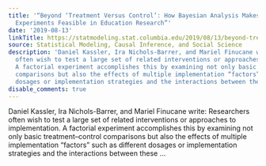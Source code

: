 ```yaml
---
title: '“Beyond ‘Treatment Versus Control’: How Bayesian Analysis Makes Factorial
  Experiments Feasible in Education Research”'
date: '2019-08-13'
linkTitle: https://statmodeling.stat.columbia.edu/2019/08/13/beyond-treatment-versus-control-how-bayesian-analysis-makes-factorial-experiments-feasible-in-education-research/
source: Statistical Modeling, Causal Inference, and Social Science
description: 'Daniel Kassler, Ira Nichols-Barrer, and Mariel Finucane write: Researchers
  often wish to test a large set of related interventions or approaches to implementation.
  A factorial experiment accomplishes this by examining not only basic treatment–control
  comparisons but also the effects of multiple implementation “factors” such as different
  dosages or implementation strategies and the interactions between these ...'
disable_comments: true
---
```

Daniel Kassler, Ira Nichols-Barrer, and Mariel Finucane write: Researchers often wish to test a large set of related interventions or approaches to implementation. A factorial experiment accomplishes this by examining not only basic treatment–control comparisons but also the effects of multiple implementation “factors” such as different dosages or implementation strategies and the interactions between these ...